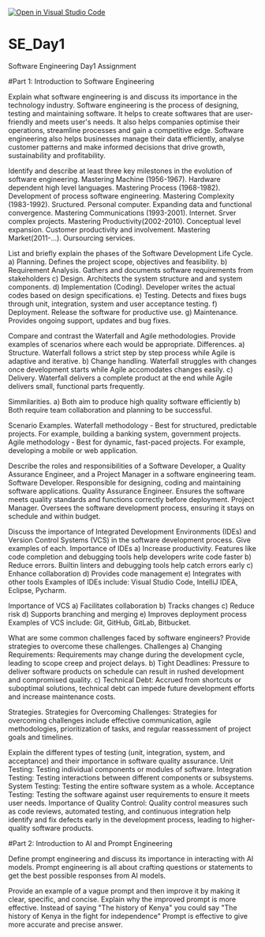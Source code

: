 [![Open in Visual Studio Code](https://classroom.github.com/assets/open-in-vscode-2e0aaae1b6195c2367325f4f02e2d04e9abb55f0b24a779b69b11b9e10269abc.svg)](https://classroom.github.com/online_ide?assignment_repo_id=18391519&assignment_repo_type=AssignmentRepo)
# SE_Day1
Software Engineering Day1 Assignment

#Part 1: Introduction to Software Engineering

Explain what software engineering is and discuss its importance in the technology industry.
Software engineering is the process of designing, testing and maintaining software.
It helps to create softwares that are user-friendly and meets user's needs.
It also helps companies optimise their operations, streamline processes and gain a competitive edge.
Software engineering also helps businesses manage their data efficiently, analyse customer patterns and make informed decisions that drive growth, sustainability and profitability.


Identify and describe at least three key milestones in the evolution of software engineering.
Mastering Machine (1956-1967). Hardware dependent high level languages.
Mastering Process (1968-1982). Development of process software engineering.
Mastering Complexity (1983-1992). Sructured. Personal computer. Expanding data and functional convergence.
Mastering Communications (1993-2001). Internet. Srver complex projects.
Mastering Productivity(2002-2010). Conceptual level expansion. Customer productivity and involvement.
Mastering Market(2011-...). Oursourcing services.


List and briefly explain the phases of the Software Development Life Cycle.
a) Planning.
Defines the project scope, objectives and feasibility.
b) Requirement Analysis.
Gathers and documents software requirements from stakeholders
c) Design.
Architects the system structure and and system components.
d) Implementation (Coding).
Developer writes the actual codes based on design specifications.
e) Testing. 
Detects and fixes bugs through unit, integration, system and user acceptance testing.
f) Deployment.
Release the software for productive use.
g) Maintenance.
Provides ongoing support, updates and bug fixes.


Compare and contrast the Waterfall and Agile methodologies. Provide examples of scenarios where each would be appropriate.
Differences.
a) Structure. Waterfall follows a strict step by step process while Agile is adaptive and iterative.
b) Change handling. Waterfall struggles with changes once development starts while Agile accomodates changes easily.
c) Delivery. Waterfall delivers a complete product at the end while Agile delivers small, functional parts frequently.

Simmilarities.
a) Both aim to produce high quality software efficiently
b) Both require team collaboration and planning to be successful.

Scenario Examples.
Waterfall methodology - Best for structured, predictable projects. For example, building a banking system, government projects.
Agile methodology - Best for dynamic, fast-paced projects. For example, developing a mobile or web application.


Describe the roles and responsibilities of a Software Developer, a Quality Assurance Engineer, and a Project Manager in a software engineering team.
Software Developer. Responsible for designing, coding and maintaining software applications. 
Quality Assurance Engineer. Ensures the software meets quality standards and functions correctly before deployment.
Project Manager. Oversees the software development process, ensuring it stays on schedule and within budget.


Discuss the importance of Integrated Development Environments (IDEs) and Version Control Systems (VCS) in the software development process. Give examples of each.
Importance of IDEs
a) Increase productivity. Features like code completion and debugging tools help developers write code faster
b) Reduce errors. Builtin linters and debugging tools help catch errors early
c) Enhance collaboration
d) Provides code management
e) Integrates with other tools
Examples of IDEs include: Visual Studio Code, IntelliJ IDEA, Eclipse, Pycharm.

Importance of VCS
a) Facilitates collaboration
b) Tracks changes
c) Reduce risk
d) Supports branching and merging
e) Improves deployment process
Examples of VCS include: Git, GitHub, GitLab, Bitbucket.


What are some common challenges faced by software engineers? Provide strategies to overcome these challenges.
Challenges
a) Changing Requirements: Requirements may change during the development cycle, leading to scope creep and project delays.
b) Tight Deadlines: Pressure to deliver software products on schedule can result in rushed development and compromised quality.
c) Technical Debt: Accrued from shortcuts or suboptimal solutions, technical debt can impede future development efforts and increase maintenance costs.

Strategies.
Strategies for Overcoming Challenges: Strategies for overcoming challenges include effective communication, agile methodologies, prioritization of tasks, and regular reassessment of project goals and timelines.



Explain the different types of testing (unit, integration, system, and acceptance) and their importance in software quality assurance.
 Unit Testing: Testing individual components or modules of software.
 Integration Testing: Testing interactions between different components or subsystems.
 System Testing: Testing the entire software system as a whole.
 Acceptance Testing: Testing the software against user requirements to ensure it meets user needs.
Importance of Quality Control: Quality control measures such as code reviews, automated testing, and continuous integration help identify and fix defects early in the development process, leading to higher-quality software products.


#Part 2: Introduction to AI and Prompt Engineering


Define prompt engineering and discuss its importance in interacting with AI models.
Prompt engineering is all about crafting questions or statements to get the best possible responses from AI models. 



Provide an example of a vague prompt and then improve it by making it clear, specific, and concise. Explain why the improved prompt is more effective.
Instead of saying "The history of Kenya" you could say "The history of Kenya in the fight for independence"
Prompt is effective to give more accurate and precise answer.
